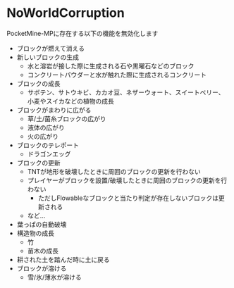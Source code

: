 # NoWorldCorruption
PocketMine-MPに存在する以下の機能を無効化します
- ブロックが燃えて消える
- 新しいブロックの生成
  - 水と溶岩が接した際に生成される石や黒曜石などのブロック
  - コンクリートパウダーと水が触れた際に生成されるコンクリート
- ブロックの成長
  - サボテン、サトウキビ、カカオ豆、ネザーウォート、スイートベリー、小麦やスイカなどの植物の成長
- ブロックがまわりに広がる
  - 草/土/菌糸ブロックの広がり
  - 液体の広がり
  - 火の広がり
- ブロックのテレポート
  - ドラゴンエッグ
- ブロックの更新
  - TNTが地形を破壊したときに周囲のブロックの更新を行わない
  - プレイヤーがブロックを設置/破壊したときに周囲のブロックの更新を行わない
    - ただしFlowableなブロックと当たり判定が存在しないブロックは更新される
  - など…
- 葉っぱの自動破壊
- 構造物の成長
  - 竹
  - 苗木の成長
- 耕された土を踏んだ時に土に戻る
- ブロックが溶ける
  - 雪/氷/薄氷が溶ける